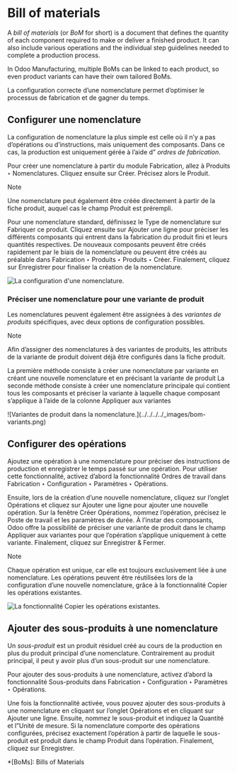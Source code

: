 # Bill of materials

A _bill of materials_ (or _BoM_ for short) is a document that defines the
quantity of each component required to make or deliver a finished product. It
can also include various operations and the individual step guidelines needed
to complete a production process.

In Odoo Manufacturing, multiple BoMs can be linked to each product, so even
product variants can have their own tailored BoMs.

La configuration correcte d’une nomenclature permet d’optimiser le processus
de fabrication et de gagner du temps.

## Configurer une nomenclature

La configuration de nomenclature la plus simple est celle où il n’y a pas
d’opérations ou d’instructions, mais uniquement des composants. Dans ce cas,
la production est uniquement gérée à l’aide d” _ordres de fabrication_.

Pour créer une nomenclature à partir du module Fabrication, allez à Produits ‣
Nomenclatures. Cliquez ensuite sur Créer. Précisez alors le Produit.

Note

Une nomenclature peut également être créée directement à partir de la fiche
produit, auquel cas le champ Produit est prérempli.

Pour une nomenclature standard, définissez le Type de nomenclature sur
Fabriquer ce produit. Cliquez ensuite sur Ajouter une ligne pour préciser les
différents composants qui entrent dans la fabrication du produit fini et leurs
quantités respectives. De nouveaux composants peuvent être créés rapidement
par le biais de la nomenclature ou peuvent être créés au préalable dans
Fabrication ‣ Produits ‣ Produits ‣ Créer. Finalement, cliquez sur Enregistrer
pour finaliser la création de la nomenclature.

![La configuration d'une nomenclature.](../../../../_images/bom-form.png)

### Préciser une nomenclature pour une variante de produit

Les nomenclatures peuvent également être assignées à des _variantes de
produits_ spécifiques, avec deux options de configuration possibles.

Note

Afin d’assigner des nomenclatures à des variantes de produits, les attributs
de la variante de produit doivent déjà être configurés dans la fiche produit.

La première méthode consiste à créer une nomenclature par variante en créant
une nouvelle nomenclature et en précisant la variante de produit La seconde
méthode consiste à créer une nomenclature principale qui contient tous les
composants et préciser la variante à laquelle chaque composant s’applique à
l’aide de la colonne Appliquer aux variantes

![Variantes de produit dans la nomenclature.](../../../../_images/bom-
variants.png)

## Configurer des opérations

Ajoutez une opération à une nomenclature pour préciser des instructions de
production et enregistrer le temps passé sur une opération. Pour utiliser
cette fonctionnalité, activez d’abord la fonctionnalité Ordres de travail dans
Fabrication ‣ Configuration ‣ Paramètres ‣ Opérations.

Ensuite, lors de la création d’une nouvelle nomenclature, cliquez sur l’onglet
Opérations et cliquez sur Ajouter une ligne pour ajouter une nouvelle
opération. Sur la fenêtre Créer Opérations, nommez l’opération, précisez le
Poste de travail et les paramètres de durée. À l’instar des composants, Odoo
offre la possibilité de préciser une variante de produit dans le champ
Appliquer aux variantes pour que l’opération s’applique uniquement à cette
variante. Finalement, cliquez sur Enregistrer & Fermer.

Note

Chaque opération est unique, car elle est toujours exclusivement liée à une
nomenclature. Les opérations peuvent être réutilisées lors de la configuration
d’une nouvelle nomenclature, grâce à la fonctionnalité Copier les opérations
existantes.

![La fonctionnalité Copier les opérations
existantes.](../../../../_images/copy-existing-operations.png)

## Ajouter des sous-produits à une nomenclature

Un _sous-produit_ est un produit résiduel créé au cours de la production en
plus du produit principal d’une nomenclature. Contrairement au produit
principal, il peut y avoir plus d’un sous-produit sur une nomenclature.

Pour ajouter des sous-produits à une nomenclature, activez d’abord la
fonctionnalité Sous-produits dans Fabrication ‣ Configuration ‣ Paramètres ‣
Opérations.

Une fois la fonctionnalité activée, vous pouvez ajouter des sous-produits à
une nomenclature en cliquant sur l’onglet Opérations et en cliquant sur
Ajouter une ligne. Ensuite, nommez le sous-produit et indiquez la Quantité et
l”Unité de mesure. Si la nomenclature comporte des opérations configurées,
précisez exactement l’opération à partir de laquelle le sous-produit est
produit dans le champ Produit dans l’opération. Finalement, cliquez sur
Enregistrer.

  *[BoMs]: Bills of Materials

